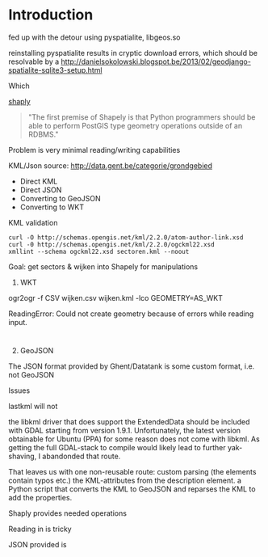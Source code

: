 
# Introduction

fed up with the detour using pyspatialite, libgeos.so 

reinstalling pyspatialite results in cryptic download errors, which should be resolvable by a http://danielsokolowski.blogspot.be/2013/02/geodjango-spatialite-sqlite3-setup.html

Which 

[shaply](http://toblerity.github.com/shapely/manual.html)

> "The first premise of Shapely is that Python programmers should be able to perform PostGIS type geometry operations outside of an RDBMS."

Problem is very minimal reading/writing capabilities


KML/Json source: http://data.gent.be/categorie/grondgebied

* Direct KML 
* Direct JSON
* Converting to GeoJSON
* Converting to WKT


KML validation

    curl -O http://schemas.opengis.net/kml/2.2.0/atom-author-link.xsd
    curl -0 http://schemas.opengis.net/kml/2.2.0/ogckml22.xsd
    xmllint --schema ogckml22.xsd sectoren.kml --noout


Goal: get sectors & wijken into Shapely for manipulations

1) WKT

ogr2ogr -f CSV wijken.csv wijken.kml -lco GEOMETRY=AS_WKT

ReadingError: Could not create geometry because of errors while reading input.  

# 

2) GeoJSON  

The JSON format provided by Ghent/Datatank is some custom format, i.e. not GeoJSON

Issues

lastkml will not 

the libkml driver that does support the ExtendedData should be included with GDAL starting from version 1.9.1. Unfortunately, the latest version obtainable for Ubuntu (PPA) for some reason does not come with libkml. As getting the full GDAL-stack to compile would likely lead to further yak-shaving, I abandonded that route. 

That leaves us with one non-reusable route: custom parsing (the elements contain typos etc.) the KML-attributes from the description element. a Python script that converts the KML to GeoJSON and reparses the KML to add the properties. 

Shaply provides needed operations

Reading in is tricky

JSON provided is 


